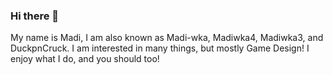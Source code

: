 ### Hi there 👋

My name is Madi, I am also known as Madi-wka, Madiwka4, Madiwka3, and DuckpnCruck. 
I am interested in many things, but mostly Game Design!
I enjoy what I do, and you should too!

<!--
**Madiwka4/Madiwka4** is a ✨ _special_ ✨ repository because its `README.md` (this file) appears on your GitHub profile.

Here are some ideas to get you started:

- 🔭 I’m currently working on ...
- 🌱 I’m currently learning ...
- 👯 I’m looking to collaborate on ...
- 🤔 I’m looking for help with ...
- 💬 Ask me about ...
- 📫 How to reach me: ...
- 😄 Pronouns: ...
- ⚡ Fun fact: ...
-->
